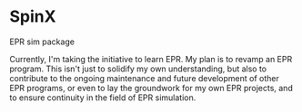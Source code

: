 # SpinX
EPR sim package

Currently, I'm taking the initiative to learn EPR. My plan is to revamp an EPR program. This isn't just to solidify my own understanding, but also to contribute to the ongoing maintenance and future development of other EPR programs, or even to lay the groundwork for my own EPR projects, and to ensure continuity in the field of EPR simulation.
